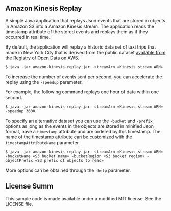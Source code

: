 ## Amazon Kinesis Replay

A simple Java application that replays Json events that are stored in objects in Amazon S3 into a Amazon Kinesis stream. 
The application reads the timestamp attribute of the stored events and replays them as if they occurred in real time.

By default, the application will replay a historic data set of taxi trips that made in New York City that is derived from the public dataset [available from the Registry of Open Data on AWS](https://registry.opendata.aws/nyc-tlc-trip-records-pds/).

```
$ java -jar amazon-kinesis-replay.jar -streamArn «Kinesis stream ARN»
```

To increase the number of events sent per second, you can accelerate the replay using the `-speedup` parameter.

For example, the following command replays one hour of data within one second.

```
$ java -jar amazon-kinesis-replay.jar -streamArn «Kinesis stream ARN» -speedup 3600
```

To specify an alternative dataset you can use the `-bucket` and `-prefix` options as long as the events in the objects are stored in minified Json format, have a `timestamp` attribute and are ordered by this timestamp. The name of the timestamp attribute can be customized with the `timestampAttributeName` parameter.

```
$ java -jar amazon-kinesis-replay.jar -streamArn «Kinesis stream ARN» -bucketName «S3 bucket name» -bucketRegion «S3 bucket region» -objectPrefix «S3 prefix of objects to read»
```

More options can be obtained through the `-help` parameter.

## License Summ

This sample code is made available under a modified MIT license. See the LICENSE file.
